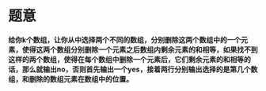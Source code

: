 # 题意

#### 给你k个数组，让你从中选择两个不同的数组，分别删除这两个数组中的一个元素，使得这两个数组分别删除一个元素之后数组内剩余元素的和相等，如果找不到这样的两个数组，使得在每个数组中删除一个元素后，它们剩余元素的和相等的话，那么就输出no，否则首先输出一个yes，接着两行分别输出选择的是第几个数组，和删除的数组元素在数组中的位置。

